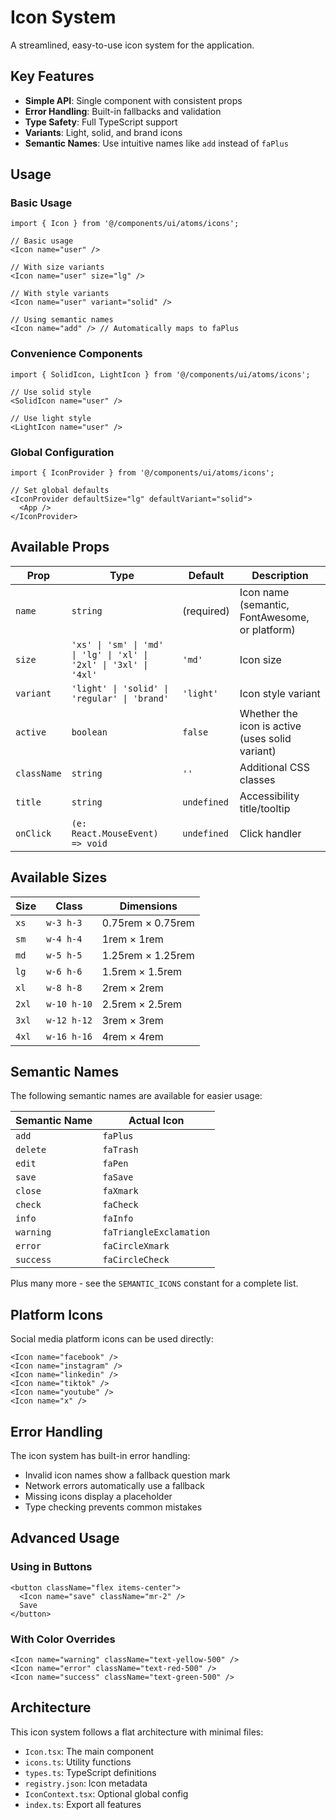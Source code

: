 # Icon System

A streamlined, easy-to-use icon system for the application.

## Key Features

- **Simple API**: Single component with consistent props
- **Error Handling**: Built-in fallbacks and validation
- **Type Safety**: Full TypeScript support
- **Variants**: Light, solid, and brand icons
- **Semantic Names**: Use intuitive names like `add` instead of `faPlus`

## Usage

### Basic Usage

```tsx
import { Icon } from '@/components/ui/atoms/icons';

// Basic usage
<Icon name="user" />

// With size variants
<Icon name="user" size="lg" />

// With style variants
<Icon name="user" variant="solid" />

// Using semantic names
<Icon name="add" /> // Automatically maps to faPlus
```

### Convenience Components

```tsx
import { SolidIcon, LightIcon } from '@/components/ui/atoms/icons';

// Use solid style
<SolidIcon name="user" />

// Use light style 
<LightIcon name="user" />
```

### Global Configuration

```tsx
import { IconProvider } from '@/components/ui/atoms/icons';

// Set global defaults
<IconProvider defaultSize="lg" defaultVariant="solid">
  <App />
</IconProvider>
```

## Available Props

| Prop | Type | Default | Description |
|------|------|---------|-------------|
| `name` | `string` | (required) | Icon name (semantic, FontAwesome, or platform) |
| `size` | `'xs' \| 'sm' \| 'md' \| 'lg' \| 'xl' \| '2xl' \| '3xl' \| '4xl'` | `'md'` | Icon size |
| `variant` | `'light' \| 'solid' \| 'regular' \| 'brand'` | `'light'` | Icon style variant |
| `active` | `boolean` | `false` | Whether the icon is active (uses solid variant) |
| `className` | `string` | `''` | Additional CSS classes |
| `title` | `string` | `undefined` | Accessibility title/tooltip |
| `onClick` | `(e: React.MouseEvent) => void` | `undefined` | Click handler |

## Available Sizes

| Size | Class | Dimensions |
|------|-------|------------|
| `xs` | `w-3 h-3` | 0.75rem × 0.75rem |
| `sm` | `w-4 h-4` | 1rem × 1rem |
| `md` | `w-5 h-5` | 1.25rem × 1.25rem |
| `lg` | `w-6 h-6` | 1.5rem × 1.5rem |
| `xl` | `w-8 h-8` | 2rem × 2rem |
| `2xl` | `w-10 h-10` | 2.5rem × 2.5rem |
| `3xl` | `w-12 h-12` | 3rem × 3rem |
| `4xl` | `w-16 h-16` | 4rem × 4rem |

## Semantic Names

The following semantic names are available for easier usage:

| Semantic Name | Actual Icon |
|---------------|-------------|
| `add` | `faPlus` |
| `delete` | `faTrash` |
| `edit` | `faPen` |
| `save` | `faSave` |
| `close` | `faXmark` |
| `check` | `faCheck` |
| `info` | `faInfo` |
| `warning` | `faTriangleExclamation` |
| `error` | `faCircleXmark` |
| `success` | `faCircleCheck` |

Plus many more - see the `SEMANTIC_ICONS` constant for a complete list.

## Platform Icons

Social media platform icons can be used directly:

```tsx
<Icon name="facebook" />
<Icon name="instagram" />
<Icon name="linkedin" />
<Icon name="tiktok" />
<Icon name="youtube" />
<Icon name="x" />
```

## Error Handling

The icon system has built-in error handling:

- Invalid icon names show a fallback question mark
- Network errors automatically use a fallback
- Missing icons display a placeholder
- Type checking prevents common mistakes

## Advanced Usage

### Using in Buttons

```tsx
<button className="flex items-center">
  <Icon name="save" className="mr-2" />
  Save
</button>
```

### With Color Overrides

```tsx
<Icon name="warning" className="text-yellow-500" />
<Icon name="error" className="text-red-500" />
<Icon name="success" className="text-green-500" />
```

## Architecture

This icon system follows a flat architecture with minimal files:

- `Icon.tsx`: The main component
- `icons.ts`: Utility functions
- `types.ts`: TypeScript definitions
- `registry.json`: Icon metadata
- `IconContext.tsx`: Optional global config
- `index.ts`: Export all features 